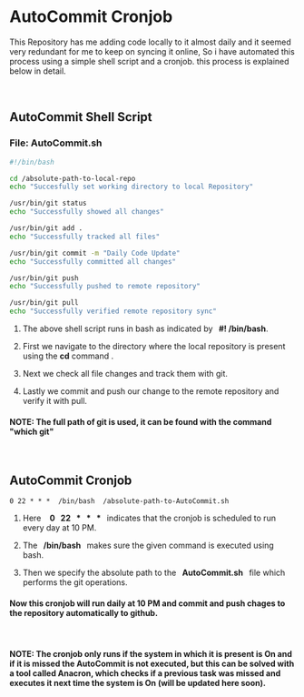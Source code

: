 # AutoCommit Cronjob
This Repository has me adding code locally to it almost daily and it seemed very redundant for me to keep on syncing it online, So i have automated this process using a simple shell script and a cronjob. this process is explained below in detail.

&nbsp;

## AutoCommit Shell Script

### File: AutoCommit.sh
```bash
#!/bin/bash

cd /absolute-path-to-local-repo
echo "Succesfully set working directory to local Repository"

/usr/bin/git status
echo "Successfully showed all changes"

/usr/bin/git add .
echo "Successfully tracked all files"

/usr/bin/git commit -m "Daily Code Update"
echo "Successfully committed all changes"

/usr/bin/git push
echo "Successfully pushed to remote repository"

/usr/bin/git pull
echo "Successfully verified remote repository sync"

```

1. The above shell script runs in bash as indicated by **&nbsp; #! /bin/bash**.

2. First we navigate to the directory where the local repository is present using the **cd** command .

3. Next we check all file changes and track them with git.
   
4. Lastly we commit and push our change to the remote repository and verify it with pull.

#### NOTE: The full path of git is used, it can be found with the command "which git"

&nbsp;

## AutoCommit Cronjob

```
0 22 * * *  /bin/bash  /absolute-path-to-AutoCommit.sh
```

1. Here &nbsp; **&nbsp;0 &nbsp; 22 &nbsp; * &nbsp; * &nbsp; * &nbsp;** indicates that the cronjob is scheduled to run every day at 10 PM.

2. The **&nbsp; /bin/bash &nbsp;** makes sure the given command is executed using bash.
   
3. Then we specify the absolute path to the **&nbsp; AutoCommit.sh &nbsp;** file which performs the git operations.

#### Now this cronjob will run daily at 10 PM and commit and push chages to the repository automatically to github. 

&nbsp;

#### NOTE: The cronjob only runs if the system in which it is present is On and if it is missed the AutoCommit is not executed, but this can be solved with a tool called Anacron, which checks if a previous task was missed and executes it next time the system is On (will be updated here soon).